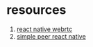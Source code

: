 # resources

1. [react native webrtc](https://www.npmjs.com/package/react-native-webrtc)
2. [simple peer react native](https://stackoverflow.com/questions/66281342/simple-peer-with-react-native-webrtc)
